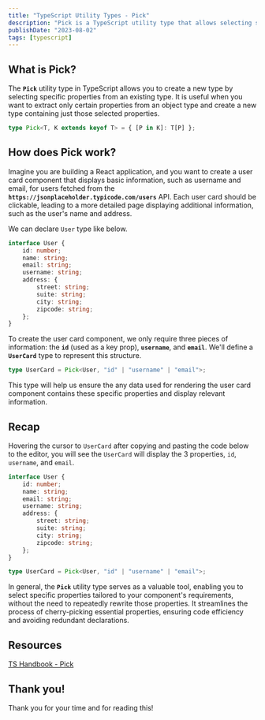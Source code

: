 ```yaml
---
title: "TypeScript Utility Types - Pick"
description: "Pick is a TypeScript utility type that allows selecting specific properties from an object type, simplifying type declarations."
publishDate: "2023-08-02"
tags: [typescript]
---
```


## What is Pick?

The **`Pick`** utility type in TypeScript allows you to create a new type by selecting specific properties from an existing type. It is useful when you want to extract only certain properties from an object type and create a new type containing just those selected properties.

```ts
type Pick<T, K extends keyof T> = { [P in K]: T[P] };
```

## How does Pick work?

Imagine you are building a React application, and you want to create a user card component that displays basic information, such as username and email, for users fetched from the **`https://jsonplaceholder.typicode.com/users`** API. Each user card should be clickable, leading to a more detailed page displaying additional information, such as the user's name and address.

We can declare `User` type like below.

```ts
interface User {
	id: number;
	name: string;
	email: string;
	username: string;
	address: {
		street: string;
		suite: string;
		city: string;
		zipcode: string;
	};
}
```

To create the user card component, we only require three pieces of information: the **`id`** (used as a key prop), **`username`**, and **`email`**. We'll define a **`UserCard`** type to represent this structure.

```ts
type UserCard = Pick<User, "id" | "username" | "email">;
```

This type will help us ensure the any data used for rendering the user card component contains these specific properties and display relevant information.

## Recap

Hovering the cursor to `UserCard` after copying and pasting the code below to the editor, you will see the `UserCard` will display the 3 properties, `id`, `username`, and `email`.

```ts
interface User {
	id: number;
	name: string;
	email: string;
	username: string;
	address: {
		street: string;
		suite: string;
		city: string;
		zipcode: string;
	};
}

type UserCard = Pick<User, "id" | "username" | "email">;
```

In general, the **`Pick`** utility type serves as a valuable tool, enabling you to select specific properties tailored to your component's requirements, without the need to repeatedly rewrite those properties. It streamlines the process of cherry-picking essential properties, ensuring code efficiency and avoiding redundant declarations.

## Resources

[TS Handbook - Pick](https://www.typescriptlang.org/docs/handbook/utility-types.html#picktype-keys)

## Thank you!

Thank you for your time and for reading this!
